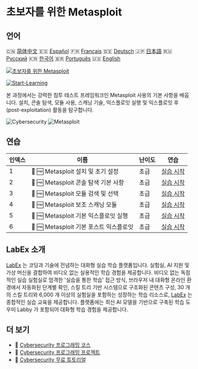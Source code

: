 # 초보자를 위한 Metasploit

## 언어

🇨🇳 [简体中文](README_zh.md) 🇪🇸 [Español](README_es.md) 🇫🇷 [Français](README_fr.md) 🇩🇪 [Deutsch](README_de.md) 🇯🇵 [日本語](README_ja.md) 🇷🇺 [Русский](README_ru.md) 🇰🇷 [한국어](README_ko.md) 🇧🇷 [Português](README_pt.md) 🇺🇸 [English](README.md) 

[![초보자를 위한 Metasploit](https://cover-creator.labex.io/metasploit-for-beginners.png?lang=ko)](https://labex.io/ko/courses/metasploit-for-beginners)

[![Start-Learning](https://img.shields.io/badge/Start-Learning-whitesmoke?style=for-the-badge)](https://labex.io/ko/courses/metasploit-for-beginners)

본 과정에서는 강력한 침투 테스트 프레임워크인 Metasploit 사용의 기본 사항을 배웁니다. 설치, 콘솔 탐색, 모듈 사용, 스캐닝 기술, 익스플로잇 실행 및 익스플로잇 후 (post-exploitation) 활동을 탐구합니다.

![Cybersecurity](https://img.shields.io/badge/Cybersecurity-whitesmoke?style=for-the-badge&logo=cybersecurity)
![Metasploit](https://img.shields.io/badge/Metasploit-whitesmoke?style=for-the-badge&logo=metasploit)


## 연습

|   인덱스 | 이름                                    | 난이도   | 연습                                                                                                                                                    |
|----------|-----------------------------------------|----------|---------------------------------------------------------------------------------------------------------------------------------------------------------|
|        1 | 🧩 🆓 Metasploit 설치 및 초기 설정      | 초급     | <a target='_blank' href='https://labex.io/ko/labs/linux-metasploit-installation-and-initial-setup-632603?course=metasploit-for-beginners'>실습 시작</a> |
|        2 | 🧩 🆓 Metasploit 콘솔 탐색 기본 사항    | 초급     | <a target='_blank' href='https://labex.io/ko/labs/linux-metasploit-console-navigation-basics-632602?course=metasploit-for-beginners'>실습 시작</a>      |
|        3 | 🧩 🆓 Metasploit 모듈 검색 및 선택      | 초급     | <a target='_blank' href='https://labex.io/ko/labs/linux-metasploit-module-search-and-selection-632604?course=metasploit-for-beginners'>실습 시작</a>    |
|        4 | 🧩 🆓 Metasploit 보조 스캐닝 모듈       | 초급     | <a target='_blank' href='https://labex.io/ko/labs/linux-metasploit-auxiliary-scanning-modules-632600?course=metasploit-for-beginners'>실습 시작</a>     |
|        5 | 🧩 🆓 Metasploit 기본 익스플로잇 실행   | 초급     | <a target='_blank' href='https://labex.io/ko/labs/linux-metasploit-simple-exploit-execution-632605?course=metasploit-for-beginners'>실습 시작</a>       |
|        6 | 🧩 🆓 Metasploit 기본 포스트 익스플로잇 | 초급     | <a target='_blank' href='https://labex.io/ko/labs/linux-metasploit-basic-post-exploitation-632601?course=metasploit-for-beginners'>실습 시작</a>        |

## LabEx 소개

[LabEx](https://labex.io) 는 코딩과 기술에 전념하는 대화형 실습 학습 플랫폼입니다. 실험실, AI 지원 및 가상 머신을 결합하여 비디오 없는 실용적인 학습 경험을 제공합니다. 비디오 없는 독점적인 실습 실험실로 엄격한 '실습을 통한 학습' 접근 방식, 브라우저 내 대화형 온라인 환경에서 자동화된 단계별 확인, 스킬 트리 기반 시스템으로 구조화된 콘텐츠 구성, 30 개의 스킬 트리와 6,000 개 이상의 실험실을 포함하는 성장하는 학습 리소스로, [LabEx](https://labex.io) 는 종합적인 실습 교육을 제공합니다. 플랫폼에는 최신 AI 모델을 기반으로 구축된 학습 도우미 Labby 가 포함되어 대화형 학습 경험을 제공합니다.

## 더 보기

- 🔗 [Cybersecurity 프로그래밍 코스](https://github.com/labex-labs/awesome-programming-courses)
- 🔗 [Cybersecurity 프로그래밍 프로젝트](https://github.com/labex-labs/awesome-programming-projects)
- 🔗 [Cybersecurity 무료 튜토리얼](https://github.com/labex-labs/cybersecurity-free-tutorials)


